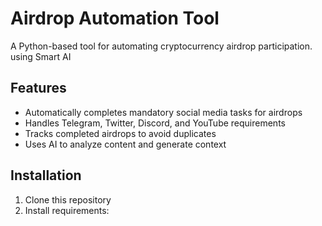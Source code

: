# Airdrop Automation Tool

A Python-based tool for automating cryptocurrency airdrop participation. using Smart AI 

## Features

- Automatically completes mandatory social media tasks for airdrops
- Handles Telegram, Twitter, Discord, and YouTube requirements
- Tracks completed airdrops to avoid duplicates
- Uses AI to analyze content and generate context

## Installation

1. Clone this repository
2. Install requirements:
